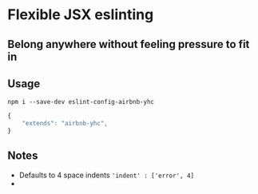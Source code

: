 # Flexible JSX eslinting #

## Belong anywhere without feeling pressure to fit in ##

## Usage ##
`npm i --save-dev eslint-config-airbnb-yhc`
```js
{
    "extends": "airbnb-yhc",
}
```

## Notes ##
- Defaults to 4 space indents     `'indent' : ['error', 4]`
- 
